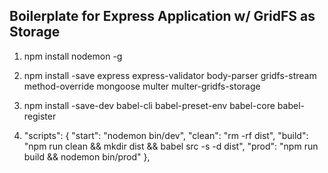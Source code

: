 Boilerplate for Express Application
w/ GridFS as Storage
---------------------------

1. npm install nodemon -g

2. npm install -save express express-validator body-parser gridfs-stream method-override mongoose multer multer-gridfs-storage

3. npm install -save-dev babel-cli babel-preset-env babel-core babel-register

4. "scripts": {
	"start": "nodemon bin/dev",
    "clean": "rm -rf dist",
    "build": "npm run clean && mkdir dist && babel src -s -d dist",
    "prod": "npm run build && nodemon bin/prod"
  },

